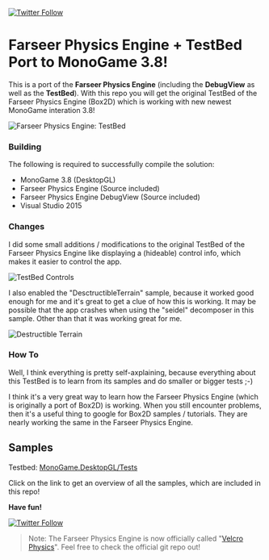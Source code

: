 [![Twitter Follow](https://img.shields.io/twitter/follow/SandboxBlizz.svg?style=flat-square&label=Follow&logo=twitter)](https://twitter.com/SandboxBlizz)

# Farseer Physics Engine + TestBed Port to MonoGame 3.8!

This is a port of the **Farseer Physics Engine** (including the **DebugView** as well as the **TestBed**). With this repo you will get the original TestBed of the Farseer Physics Engine (Box2D) which is working with new newest MonoGame interation 3.8!

![Farseer Physics Engine: TestBed](Documentation/FPETB.gif)

### Building

The following is required to successfully compile the solution:

- MonoGame 3.8 (DesktopGL)
- Farseer Physics Engine (Source included)
- Farseer Physics Engine DebugView (Source included)
- Visual Studio 2015

### Changes

I did some small additions / modifications to the original TestBed of the Farseer Physics Engine like displaying a (hideable) control info, which makes it easier to control the app.

![TestBed Controls](Documentation/TestBedControls.png)

I also enabled the "DesctructibleTerrain" sample, because it worked good enough for me and it's great to get a clue of how this is working. It may be possible that the app crashes when using the "seidel" decomposer in this sample. Other than that it was working great for me.

![Destructible Terrain](Documentation/DestructibleTerrain.png)

### How To

Well, I think everything is pretty self-axplaining, because everything about this TestBed is to learn from its samples and do smaller or bigger tests ;-)

I think it's a very great way to learn how the Farseer Physics Engine (which is originally a port of Box2D) is working. When you still encounter problems, then it's a useful thing to google for Box2D samples / tutorials. They are nearly working the same in the Farseer Physics Engine.

## Samples

Testbed: [MonoGame.DesktopGL/Tests](https://github.com/sqrMin1/Farseer-Physics-TestBed-Port-MonoGame-3.8/tree/master/Testbed%20MonoGame.DesktopGL/Tests)

Click on the link to get an overview of all the samples, which are included in this repo!

**Have fun!**

[![Twitter Follow](https://img.shields.io/twitter/follow/SandboxBlizz.svg?style=flat-square&label=Follow&logo=twitter)](https://twitter.com/SandboxBlizz)

> Note: The Farseer Physics Engine is now officially called "[Velcro Physics](https://github.com/VelcroPhysics/VelcroPhysics)". Feel free to check the official git repo out!
